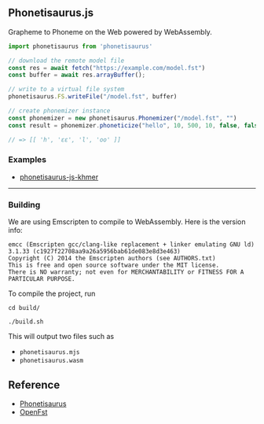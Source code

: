 ## Phonetisaurus.js

Grapheme to Phoneme on the Web powered by WebAssembly.

```js
import phonetisaurus from 'phonetisaurus'

// download the remote model file
const res = await fetch("https://example.com/model.fst")
const buffer = await res.arrayBuffer();

// write to a virtual file system
phonetisaurus.FS.writeFile("/model.fst", buffer)

// create phonemizer instance
const phonemizer = new phonetisaurus.Phonemizer("/model.fst", "")
const result = phonemizer.phoneticize("hello", 10, 500, 10, false, false, 0.0)

// => [[ 'h', 'ɛɛ', 'l', 'oo' ]]
```

### Examples

- [phonetisaurus-js-khmer](https://github.com/seanghay/phonetisaurus-js-khmer)

---

### Building

We are using Emscripten to compile to WebAssembly. Here is the version info:

```
emcc (Emscripten gcc/clang-like replacement + linker emulating GNU ld) 3.1.33 (c1927f22708aa9a26a5956bab61de083e8d3e463)
Copyright (C) 2014 the Emscripten authors (see AUTHORS.txt)
This is free and open source software under the MIT license.
There is NO warranty; not even for MERCHANTABILITY or FITNESS FOR A PARTICULAR PURPOSE.
```

To compile the project, run

```shell
cd build/

./build.sh
```

This will output two files such as 
- `phonetisaurus.mjs` 
- `phonetisaurus.wasm`

## Reference

- [Phonetisaurus](https://github.com/AdolfVonKleist/Phonetisaurus)
- [OpenFst](https://www.openfst.org/)
